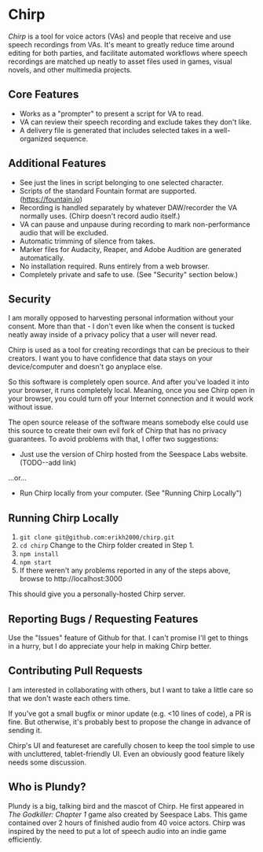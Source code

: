 # Chirp

*Chirp* is a tool for voice actors (VAs) and people that receive and use speech recordings from VAs. It's meant to greatly reduce time around editing for both parties, and facilitate automated workflows where speech recordings are matched up neatly to asset files used in games, visual novels, and other multimedia projects.

## Core Features

* Works as a "prompter" to present a script for VA to read.
* VA can review their speech recording and exclude takes they don't like.
* A delivery file is generated that includes selected takes in a well-organized sequence.

## Additional Features

* See just the lines in script belonging to one selected character.
* Scripts of the standard Fountain format are supported. (https://fountain.io)
* Recording is handled separately by whatever DAW/recorder the VA normally uses. (Chirp doesn't record audio itself.)
* VA can pause and unpause during recording to mark non-performance audio that will be excluded.
* Automatic trimming of silence from takes.
* Marker files for Audacity, Reaper, and Adobe Audition are generated automatically. 
* No installation required. Runs entirely from a web browser.
* Completely private and safe to use. (See "Security" section below.)

## Security

I am morally opposed to harvesting personal information without your consent. More than that - I don't even like when the consent is tucked neatly away inside of a privacy policy that a user will never read.

Chirp is used as a tool for creating recordings that can be precious to their creators. I want you to have confidence that data stays on your device/computer and doesn't go anyplace else.

So this software is completely open source. And after you've loaded it into your browser, it runs completely local. Meaning, once you see Chirp open in your browser, you could turn off your Internet connection and it would work without issue.

The open source release of the software means somebody else could use this source to create their own evil fork of Chirp that has no privacy guarantees. To avoid problems with that, I offer two suggestions:

* Just use the version of Chirp hosted from the Seespace Labs website. (TODO--add link)

...or...

* Run Chirp locally from your computer. (See "Running Chirp Locally")

## Running Chirp Locally

1. `git clone git@github.com:erikh2000/chirp.git`
2. `cd chirp` Change to the Chirp folder created in Step 1.
3. `npm install`
4. `npm start`
5. If there weren't any problems reported in any of the steps above, browse to http://localhost:3000

This should give you a personally-hosted Chirp server.

## Reporting Bugs / Requesting Features

Use the "Issues" feature of Github for that. I can't promise I'll get to things in a hurry, but I do appreciate your help in making Chirp better.

## Contributing Pull Requests

I am interested in collaborating with others, but I want to take a little care so that we don't waste each others time.

If you've got a small bugfix or minor update (e.g. <10 lines of code), a PR is fine. But otherwise, it's probably best to propose the change in advance of sending it.

Chirp's UI and featureset are carefully chosen to keep the tool simple to use with uncluttered, tablet-friendly UI. Even an obviously good feature likely needs some discussion.

## Who is Plundy?

Plundy is a big, talking bird and the mascot of Chirp. He first appeared in _The Godkiller: Chapter 1_ game also created by Seespace Labs. This game contained over 2 hours of finished audio from 40 voice actors. Chirp was inspired by the need to put a lot of speech audio into an indie game efficiently.
